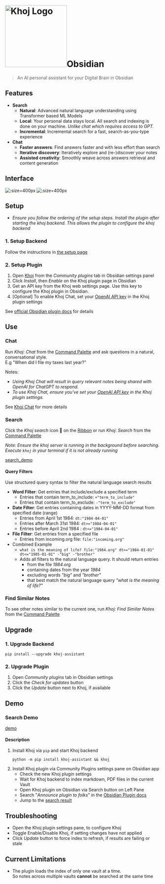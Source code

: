 <h1><img src="./assets/khoj-logo-sideways-500.png" width="200" alt="Khoj Logo">Obsidian</h1>

> An AI personal assistant for your Digital Brain in Obsidian

## Features
- **Search**
  - **Natural**: Advanced natural language understanding using Transformer based ML Models
  - **Local**: Your personal data stays local. All search and indexing is done on your machine. *Unlike chat which requires access to GPT.*
  - **Incremental**: Incremental search for a fast, search-as-you-type experience
- **Chat**
  - **Faster answers**: Find answers faster and with less effort than search
  - **Iterative discovery**: Iteratively explore and (re-)discover your notes
  - **Assisted creativity**: Smoothly weave across answers retrieval and content generation

## Interface
![](./assets/khoj_search_on_obsidian.png ':size=400px')
![](./assets/khoj_chat_on_obsidian.png ':size=400px')


## Setup
- *Ensure you follow the ordering of the setup steps. Install the plugin after starting the khoj backend. This allows the plugin to configure the khoj backend*

### 1. Setup Backend
Follow the instructions in [the setup page](./setup.md?id=_1-install)

### 2. Setup Plugin
  1. Open [Khoj](https://obsidian.md/plugins?id=khoj) from the *Community plugins* tab in Obsidian settings panel
  2. Click *Install*, then *Enable* on the Khoj plugin page in Obsidian
  3. Get an API key from the Khoj web settings page. Use this key to configure the Khoj plugin in Obsidian.
  3. [Optional] To enable Khoj Chat, set your [OpenAI API key](https://platform.openai.com/account/api-keys) in the Khoj plugin settings

See [official Obsidian plugin docs](https://help.obsidian.md/Extending+Obsidian/Community+plugins) for details

## Use
### Chat
Run *Khoj: Chat* from the [Command Palette](https://help.obsidian.md/Plugins/Command+palette) and ask questions in a natural, conversational style.<br />
E.g "When did I file my taxes last year?"

Notes:
- *Using Khoj Chat will result in query relevant notes being shared with OpenAI for ChatGPT to respond.*
- *To use Khoj Chat, ensure you've set your [OpenAI API key](https://platform.openai.com/account/api-keys) in the Khoj plugin settings.*

See [Khoj Chat](/chat) for more details

### Search
Click the *Khoj search* icon 🔎 on the [Ribbon](https://help.obsidian.md/User+interface/Workspace/Ribbon) or run *Khoj: Search* from the [Command Palette](https://help.obsidian.md/Plugins/Command+palette)

*Note: Ensure the khoj server is running in the background before searching. Execute `khoj` in your terminal if it is not already running*

[search_demo](https://user-images.githubusercontent.com/6413477/218801155-cd67e8b4-a770-404a-8179-d6b61caa0f93.mp4 ':include :type=mp4')

#### Query Filters

Use structured query syntax to filter the natural language search results
- **Word Filter**: Get entries that include/exclude a specified term
  - Entries that contain term_to_include: `+"term_to_include"`
  - Entries that contain term_to_exclude: `-"term_to_exclude"`
- **Date Filter**: Get entries containing dates in YYYY-MM-DD format from specified date (range)
  - Entries from April 1st 1984: `dt:"1984-04-01"`
  - Entries after March 31st 1984: `dt>="1984-04-01"`
  - Entries before April 2nd 1984 : `dt<="1984-04-01"`
- **File Filter**: Get entries from a specified file
  - Entries from incoming.org file: `file:"incoming.org"`
- Combined Example
  - `what is the meaning of life? file:"1984.org" dt>="1984-01-01" dt<="1985-01-01" -"big" -"brother"`
  - Adds all filters to the natural language query. It should return entries
    - from the file *1984.org*
    - containing dates from the year *1984*
    - excluding words *"big"* and *"brother"*
    - that best match the natural language query *"what is the meaning of life?"*

### Find Similar Notes
To see other notes similar to the current one, run *Khoj: Find Similar Notes* from the [Command Palette](https://help.obsidian.md/Plugins/Command+palette)

## Upgrade
### 1. Upgrade Backend
  ```shell
  pip install --upgrade khoj-assistant
  ```
### 2. Upgrade Plugin
  1. Open *Community plugins* tab in Obsidian settings
  2. Click the *Check for updates* button
  3. Click the *Update* button next to Khoj, if available

## Demo
### Search Demo
[demo](https://github-production-user-asset-6210df.s3.amazonaws.com/6413477/240061700-3e33d8ea-25bb-46c8-a3bf-c92f78d0f56b.mp4 ':include :type=mp4')

#### Description

1. Install Khoj via `pip` and start Khoj backend
    ```shell
    python -m pip install khoj-assistant && khoj
    ```
2. Install Khoj plugin via Community Plugins settings pane on Obsidian app
    - Check the new Khoj plugin settings
    - Wait for Khoj backend to index markdown, PDF files in the current Vault
    - Open Khoj plugin on Obsidian via Search button on Left Pane
    - Search \"*Announce plugin to folks*\" in the [Obsidian Plugin docs](https://marcus.se.net/obsidian-plugin-docs/)
    - Jump to the [search result](https://marcus.se.net/obsidian-plugin-docs/publishing/submit-your-plugin)


## Troubleshooting
  - Open the Khoj plugin settings pane, to configure Khoj
  - Toggle Enable/Disable Khoj, if setting changes have not applied
  - Click *Update* button to force index to refresh, if results are failing or stale

## Current Limitations
- The plugin loads the index of only one vault at a time.<br/>
  So notes across multiple vaults **cannot** be searched at the same time
